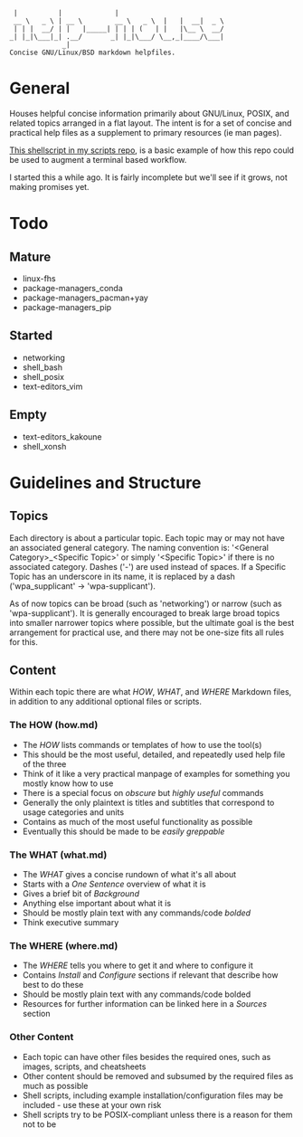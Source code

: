 ```
 |          |             |
 __ \   _ \ | __ \        __ \   _ \  |   |  __|  _ \
 | | |  __/ | |   |_____| | | | (   | |   |\__ \  __/
_| |_|\___|_| .__/       _| |_|\___/ \__,_|____/\___|
             _|
Concise GNU/Linux/BSD markdown helpfiles.
```
# General
Houses helpful concise information primarily about GNU/Linux, POSIX, and related topics arranged in a flat layout. The intent is for a set of concise and practical help files as a supplement to primary resources (ie man pages).

[This shellscript in my scripts repo](https://github.com/kevindirect/scripts/blob/master/mantools/hh), is a basic example of how this repo could be used to augment a terminal based workflow.

I started this a while ago. It is fairly incomplete but we'll see if it grows, not making promises yet.

# Todo
## Mature
* linux-fhs
* package-managers_conda
* package-managers_pacman+yay
* package-managers_pip

## Started
* networking
* shell_bash
* shell_posix
* text-editors_vim

## Empty
* text-editors_kakoune
* shell_xonsh

# Guidelines and Structure
## Topics
Each directory is about a particular topic. Each topic may or may not have an associated general category. The naming convention is: '\<General Category\>_\<Specific Topic\>' or simply '\<Specific Topic\>' if there is no associated category. Dashes ('-') are used instead of spaces. If a Specific Topic has an underscore in its name, it is replaced by a dash ('wpa_supplicant' -> 'wpa-supplicant').

As of now topics can be broad (such as 'networking') or narrow (such as 'wpa-supplicant'). It is generally encouraged to break large broad topics into smaller narrower topics where possible, but the ultimate goal is the best arrangement for practical use, and there may not be one-size fits all rules for this.

## Content
Within each topic there are what *HOW*, *WHAT*, and *WHERE* Markdown files, in addition to any additional optional files or scripts.

### The HOW (how.md)
- The *HOW* lists commands or templates of how to use the tool(s)
- This should be the most useful, detailed, and repeatedly used help file of the three
- Think of it like a very practical manpage of examples for something you mostly know how to use
- There is a special focus on *obscure* but *highly useful* commands
- Generally the only plaintext is titles and subtitles that correspond to usage categories and units
- Contains as much of the most useful functionality as possible
- Eventually this should be made to be *easily greppable*

### The WHAT (what.md)
- The *WHAT* gives a concise rundown of what it's all about
- Starts with a *One Sentence* overview of what it is
- Gives a brief bit of *Background*
- Anything else important about what it is
- Should be mostly plain text with any commands/code *bolded*
- Think executive summary

### The WHERE (where.md)
- The *WHERE* tells you where to get it and where to configure it
- Contains *Install* and *Configure* sections if relevant that describe how best to do these
- Should be mostly plain text with any commands/code bolded
- Resources for further information can be linked here in a *Sources* section

### Other Content
- Each topic can have other files besides the required ones, such as images, scripts, and cheatsheets
- Other content should be removed and subsumed by the required files as much as possible
- Shell scripts, including example installation/configuration files may be included - use these at your own risk
- Shell scripts try to be POSIX-compliant unless there is a reason for them not to be

